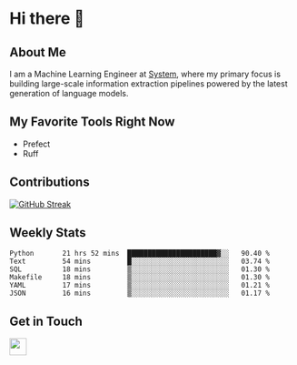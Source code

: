 # Hi there 👋

## About Me
I am a Machine Learning Engineer at [System](https://www.system.com), where my primary focus is building large-scale information extraction pipelines powered by the latest generation of language models.

## My Favorite Tools Right Now
- Prefect
- Ruff


## Contributions
[![GitHub Streak](https://streak-stats.demolab.com/?user=naingthet&theme=dark)](https://git.io/streak-stats)


## Weekly Stats
<!--START_SECTION:waka-->

```text
Python       21 hrs 52 mins  ██████████████████████▓░░   90.40 %
Text         54 mins         █░░░░░░░░░░░░░░░░░░░░░░░░   03.74 %
SQL          18 mins         ▒░░░░░░░░░░░░░░░░░░░░░░░░   01.30 %
Makefile     18 mins         ▒░░░░░░░░░░░░░░░░░░░░░░░░   01.30 %
YAML         17 mins         ▒░░░░░░░░░░░░░░░░░░░░░░░░   01.21 %
JSON         16 mins         ▒░░░░░░░░░░░░░░░░░░░░░░░░   01.17 %
```

<!--END_SECTION:waka-->

## Get in Touch
<p align='left'>
<!-- <a href="https://naingthet.github.io/"><img height="30" src="https://img.shields.io/badge/Portfolio-%230077B5.svg?style=for-the-badge&logoColor=white"></a>&nbsp;&nbsp; -->
<a href="https://www.linkedin.com/in/thet-naing/"><img height="30" src="https://img.shields.io/badge/linkedin-%230077B5.svg?style=for-the-badge&logo=linkedin&logoColor=white"></a>&nbsp;&nbsp;
</p>
